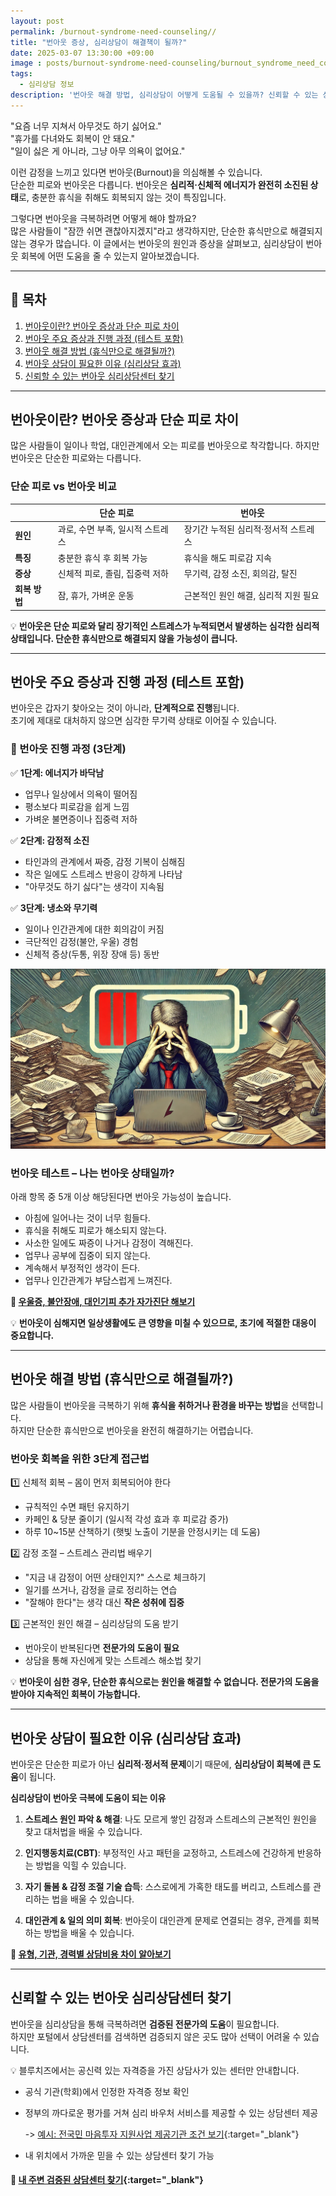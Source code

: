 ```yaml
---
layout: post
permalink: /burnout-syndrome-need-counseling//
title: "번아웃 증상, 심리상담이 해결책이 될까?"
date: 2025-03-07 13:30:00 +09:00
image : posts/burnout-syndrome-need-counseling/burnout_syndrome_need_counseling_thumb.png
tags:
  - 심리상담 정보
description: '번아웃 해결 방법, 심리상담이 어떻게 도움될 수 있을까? 신뢰할 수 있는 상담센터 찾는 법까지 안내합니다.'
---
```


"요즘 너무 지쳐서 아무것도 하기 싫어요."  
"휴가를 다녀와도 회복이 안 돼요."  
"일이 싫은 게 아니라, 그냥 아무 의욕이 없어요."

이런 감정을 느끼고 있다면 번아웃(Burnout)을 의심해볼 수 있습니다.  
단순한 피로와 번아웃은 다릅니다. 번아웃은 **심리적·신체적 에너지가 완전히 소진된 상태**로, 충분한 휴식을 취해도 회복되지 않는 것이 특징입니다.

그렇다면 번아웃을 극복하려면 어떻게 해야 할까요?  
많은 사람들이 "잠깐 쉬면 괜찮아지겠지"라고 생각하지만, 단순한 휴식만으로 해결되지 않는 경우가 많습니다. 이 글에서는 번아웃의 원인과 증상을 살펴보고, 심리상담이 번아웃 회복에 어떤 도움을 줄 수 있는지 알아보겠습니다.

---

## 📌 목차

1. [번아웃이란? 번아웃 증상과 단순 피로 차이](#%EB%B2%88%EC%95%84%EC%9B%83%EC%9D%B4%EB%9E%80-%EB%B2%88%EC%95%84%EC%9B%83-%EC%A6%9D%EC%83%81%EA%B3%BC-%EB%8B%A8%EC%88%9C-%ED%94%BC%EB%A1%9C-%EC%B0%A8%EC%9D%B4)
2. [번아웃 주요 증상과 진행 과정 (테스트 포함)](#%EB%B2%88%EC%95%84%EC%9B%83-%EC%A3%BC%EC%9A%94-%EC%A6%9D%EC%83%81%EA%B3%BC-%EC%A7%84%ED%96%89-%EA%B3%BC%EC%A0%95-%ED%85%8C%EC%8A%A4%ED%8A%B8-%ED%8F%AC%ED%95%A8)
3. [번아웃 해결 방법 (휴식만으로 해결될까?)](#%EB%B2%88%EC%95%84%EC%9B%83-%ED%95%B4%EA%B2%B0-%EB%B0%A9%EB%B2%95-%ED%9C%B4%EC%8B%9D%EB%A7%8C%EC%9C%BC%EB%A1%9C-%ED%95%B4%EA%B2%B0%EB%90%A0%EA%B9%8C)
4. [번아웃 상담이 필요한 이유 (심리상담 효과)](#%EB%B2%88%EC%95%84%EC%9B%83-%EC%83%81%EB%8B%B4%EC%9D%B4-%ED%95%84%EC%9A%94%ED%95%9C-%EC%9D%B4%EC%9C%A0-%EC%8B%AC%EB%A6%AC%EC%83%81%EB%8B%B4-%ED%9A%A8%EA%B3%BC)
5. [신뢰할 수 있는 번아웃 심리상담센터 찾기](#%EC%8B%A0%EB%A2%B0%ED%95%A0-%EC%88%98-%EC%9E%88%EB%8A%94-%EB%B2%88%EC%95%84%EC%9B%83-%EC%8B%AC%EB%A6%AC%EC%83%81%EB%8B%B4%EC%84%BC%ED%84%B0-%EC%B0%BE%EA%B8%B0)

---

## 번아웃이란? 번아웃 증상과 단순 피로 차이

많은 사람들이 일이나 학업, 대인관계에서 오는 피로를 번아웃으로 착각합니다. 하지만 번아웃은 단순한 피로와는 다릅니다.

### 단순 피로 vs 번아웃 비교

|           | **단순 피로**           | **번아웃**               |
| --------- | ------------------- | --------------------- |
| **원인**    | 과로, 수면 부족, 일시적 스트레스 | 장기간 누적된 심리적·정서적 스트레스  |
| **특징**    | 충분한 휴식 후 회복 가능      | 휴식을 해도 피로감 지속         |
| **증상**    | 신체적 피로, 졸림, 집중력 저하  | 무기력, 감정 소진, 회의감, 탈진   |
| **회복 방법** | 잠, 휴가, 가벼운 운동       | 근본적인 원인 해결, 심리적 지원 필요 |

💡 **번아웃은 단순 피로와 달리 장기적인 스트레스가 누적되면서 발생하는 심각한 심리적 상태입니다. 단순한 휴식만으로 해결되지 않을 가능성이 큽니다.**

---

## 번아웃 주요 증상과 진행 과정 (테스트 포함)

번아웃은 갑자기 찾아오는 것이 아니라, **단계적으로 진행**됩니다.  
초기에 제대로 대처하지 않으면 심각한 무기력 상태로 이어질 수 있습니다.

### 🚨 번아웃 진행 과정 (3단계)

✅ **1단계: 에너지가 바닥남**

- 업무나 일상에서 의욕이 떨어짐
- 평소보다 피로감을 쉽게 느낌
- 가벼운 불면증이나 집중력 저하

✅ **2단계: 감정적 소진**

- 타인과의 관계에서 짜증, 감정 기복이 심해짐
- 작은 일에도 스트레스 반응이 강하게 나타남
- "아무것도 하기 싫다"는 생각이 지속됨

✅ **3단계: 냉소와 무기력**

- 일이나 인간관계에 대한 회의감이 커짐
- 극단적인 감정(불안, 우울) 경험
- 신체적 증상(두통, 위장 장애 등) 동반

![나는 번아웃 상태일까?](/images/posts/burnout-syndrome-need-counseling/burnout_fatigue_work_stress.jpg)

### 번아웃 테스트 – 나는 번아웃 상태일까?

아래 항목 중 5개 이상 해당된다면 번아웃 가능성이 높습니다.

- 아침에 일어나는 것이 너무 힘들다.
- 휴식을 취해도 피로가 해소되지 않는다.
- 사소한 일에도 짜증이 나거나 감정이 격해진다.
- 업무나 공부에 집중이 되지 않는다.
- 계속해서 부정적인 생각이 든다.
- 업무나 인간관계가 부담스럽게 느껴진다.

**📌 [우울증, 불안장애, 대인기피 추가 자가진단 해보기](https://blog.bluecheese.kr/self-check-counseling-need/)**

💡 **번아웃이 심해지면 일상생활에도 큰 영향을 미칠 수 있으므로, 초기에 적절한 대응이 중요합니다.**

---

## 번아웃 해결 방법 (휴식만으로 해결될까?)

많은 사람들이 번아웃을 극복하기 위해 **휴식을 취하거나 환경을 바꾸는 방법**을 선택합니다.  
하지만 단순한 휴식만으로 번아웃을 완전히 해결하기는 어렵습니다.

### 번아웃 회복을 위한 3단계 접근법

1️⃣ 신체적 회복 – 몸이 먼저 회복되어야 한다

- 규칙적인 수면 패턴 유지하기
- 카페인 & 당분 줄이기 (일시적 각성 효과 후 피로감 증가)
- 하루 10~15분 산책하기 (햇빛 노출이 기분을 안정시키는 데 도움)

2️⃣ 감정 조절 – 스트레스 관리법 배우기

- "지금 내 감정이 어떤 상태인지?" 스스로 체크하기
- 일기를 쓰거나, 감정을 글로 정리하는 연습
- "잘해야 한다"는 생각 대신 **작은 성취에 집중**

3️⃣ 근본적인 원인 해결 – 심리상담의 도움 받기

- 번아웃이 반복된다면 **전문가의 도움이 필요**
- 상담을 통해 자신에게 맞는 스트레스 해소법 찾기

💡 **번아웃이 심한 경우, 단순한 휴식으로는 원인을 해결할 수 없습니다. 전문가의 도움을 받아야 지속적인 회복이 가능합니다.**

---

## 번아웃 상담이 필요한 이유 (심리상담 효과)

번아웃은 단순한 피로가 아닌 **심리적·정서적 문제**이기 때문에, **심리상담이 회복에 큰 도움**이 됩니다.

**심리상담이 번아웃 극복에 도움이 되는 이유**

1. **스트레스 원인 파악 & 해결**: 나도 모르게 쌓인 감정과 스트레스의 근본적인 원인을 찾고 대처법을 배울 수 있습니다.

2. **인지행동치료(CBT)**: 부정적인 사고 패턴을 교정하고, 스트레스에 건강하게 반응하는 방법을 익힐 수 있습니다.

3. **자기 돌봄 & 감정 조절 기술 습득**: 스스로에게 가혹한 태도를 버리고, 스트레스를 관리하는 법을 배울 수 있습니다.

4. **대인관계 & 일의 의미 회복**: 번아웃이 대인관계 문제로 연결되는 경우, 관계를 회복하는 방법을 배울 수 있습니다.

**📌 [유형, 기관, 경력별 상담비용 차이 알아보기](https://blog.bluecheese.kr/counseling-cost-guide/)**

---

## 신뢰할 수 있는 번아웃 심리상담센터 찾기

번아웃을 심리상담을 통해 극복하려면 **검증된 전문가의 도움**이 필요합니다.<br>
하지만 포털에서 상담센터를 검색하면 검증되지 않은 곳도 많아 선택이 어려울 수 있습니다.

💡 블루치즈에서는 공신력 있는 자격증을 가진 상담사가 있는 센터만 안내합니다.

- 공식 기관(학회)에서 인정한 자격증 정보 확인

- 정부의 까다로운 평가를 거쳐 심리 바우처 서비스를 제공할 수 있는 상담센터 제공
  
  -> [예시: 전국민 마음투자 지원사업 제공기관 조건 보기](https://www.mohw.go.kr/board.es?mid=a10503000000&bid=0027&list_no=1481781&act=view&#share){:target="_blank"}

- 내 위치에서 가까운 믿을 수 있는 상담센터 찾기 가능

#### 📌 [내 주변 검증된 상담센터 찾기](https://bluecheese.kr/?utm_source=blog&utm_medium=social&utm_campaign=bluecheese_blog&utm_content=burnout_syndrome_need_counseling){:target="_blank"}

